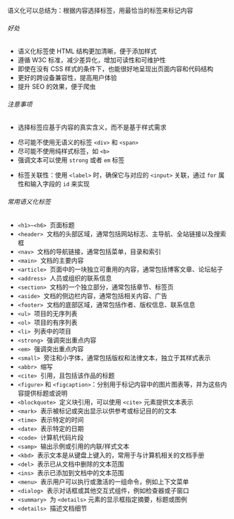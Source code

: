 语义化可以总结为：根据内容选择标签，用最恰当的标签来标记内容

###### 好处

- 语义化标签使 HTML 结构更加清晰，便于添加样式
- 遵循 W3C 标准，减少差异化，增加可读性和可维护性
- 即使在没有 CSS 样式的条件下，也能很好地呈现出页面内容和代码结构
- 更好的跨设备兼容性，提高用户体验
- 提升 SEO 的效果，便于爬虫

###### 注意事项

* 选择标签应基于内容的真实含义，而不是基于样式需求
- 尽可能不使用无语义的标签 `<div>` 和 `<span>`
- 尽可能不使用纯样式标签，如 `<b>` 
- 强调文本可以使用 `strong` 或者 `em` 标签
* 标签关联性：使用 `<label>` 时，确保它与对应的 `<input>` 关联，通过 `for` 属性和输入字段的 `id` 来实现

###### 常用语义化标签

- `<h1>~<h6>`  页面标题
- `<header>`  文档的头部区域，通常包括网站标志、主导航、全站链接以及搜索框
- `<nav>`  文档的导航链接，通常包括菜单，目录和索引
- `<main>`  文档的主要内容
- `<article>`  页面中的一块独立可重用的内容，通常包括博客文章、论坛帖子
- `<address>`  人员或组织的联系信息
- `<section>`  文档的一个独立部分，通常包括章节、标签页
- `<aside>`  文档的侧边栏内容，通常包括相关内容、广告
- `<footer>`  文档的底部区域，通常包括作者、版权信息、联系信息
- `<ul>`  项目的无序列表
- `<ol>`  项目的有序列表
- `<li>`  列表中的项目
- `<strong>`  强调突出重点内容
- `<em>`  强调突出重点内容
- `<small>`  旁注和小字体，通常包括版权和法律文本，独立于其样式表示
- `<abbr>`  缩写
- `<cite>`  引用，且包括该作品的标题
- `<figure>` 和 `<figcaption>`：分别用于标记内容中的图片图表等，并为这些内容提供标题或说明
- `<blockquote>`  定义块引用，可以使用 `<cite>` 元素提供文本表示
- `<mark>`  表示被标记或突出显示以供参考或标记目的的文本
- `<time>`  表示特定的时间
- `<date>`  表示特定的日期
- `<code>`  计算机代码片段
- `<samp>`  输出示例或引用的内联/样式文本
- `<kbd>`  表示文本是从键盘上键入的，常用于与计算机相关的文档手册
- `<del>`  表示已从文档中删除的文本范围
- `<ins>`  表示已添加到文档中的文本范围
- `<menu>`  表示用户可以执行或激活的一组命令，例如上下文菜单
- `<dialog>`  表示对话框或其他交互式组件，例如检查器或子窗口
- `<summary>`  为 `<details>` 元素的显示框指定摘要，标题或图例
- `<details>`  描述文档细节
